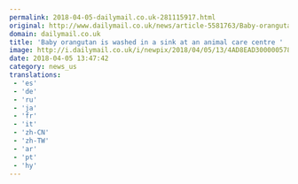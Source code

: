 ```yaml
---
permalink: 2018-04-05-dailymail.co.uk-281115917.html
original: http://www.dailymail.co.uk/news/article-5581763/Baby-orangutan-clutches-carers-hand-washed-sink-animal-care-centre.html?ITO=1490&ns_mchannel=rss&ns_campaign=1490
domain: dailymail.co.uk
title: 'Baby orangutan is washed in a sink at an animal care centre '
image: http://i.dailymail.co.uk/i/newpix/2018/04/05/13/4AD8EAD300000578-0-image-a-54_1522930319803.jpg
date: 2018-04-05 13:47:42
category: news_us
translations: 
 - 'es'
 - 'de'
 - 'ru'
 - 'ja'
 - 'fr'
 - 'it'
 - 'zh-CN'
 - 'zh-TW'
 - 'ar'
 - 'pt'
 - 'hy'
---
```


